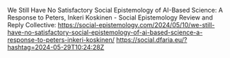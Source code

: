 We Still Have No Satisfactory Social Epistemology of AI-Based Science: A Response to Peters, Inkeri Koskinen - Social Epistemology Review and Reply Collective: https://social-epistemology.com/2024/05/10/we-still-have-no-satisfactory-social-epistemology-of-ai-based-science-a-response-to-peters-inkeri-koskinen/ https://social.dfaria.eu/?hashtag=2024-05-29T10:24:28Z